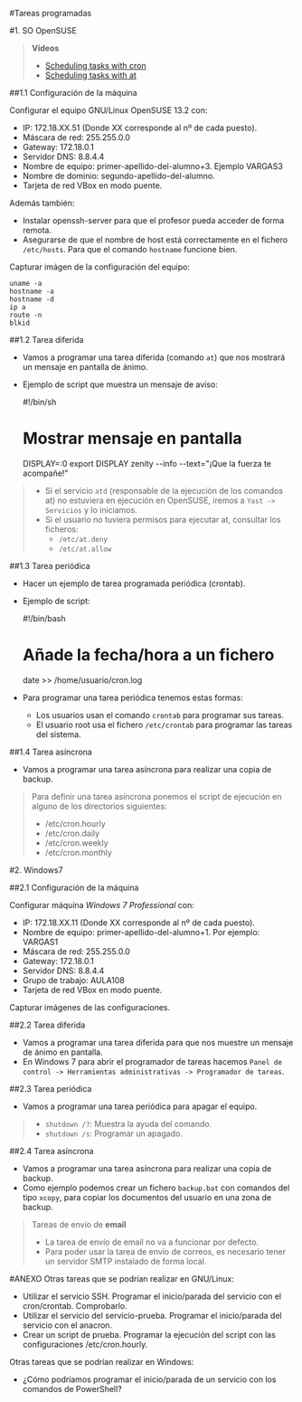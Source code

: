 
#Tareas programadas

#1. SO OpenSUSE

> **Vídeos**
>
> * [Scheduling tasks with cron](https://www.youtube.com/embed/yBkJQKinZKY)
> * [Scheduling tasks with at](https://www.youtube.com/embed/cf-oUCobxiM?list=UUFFLP0dKesrKWccYscdAr9A)
>

##1.1 Configuración de la máquina

Configurar el equipo GNU/Linux OpenSUSE 13.2 con:
* IP: 172.18.XX.51 (Donde XX corresponde al nº de cada puesto).
* Máscara de red: 255.255.0.0
* Gateway: 172.18.0.1
* Servidor DNS: 8.8.4.4
* Nombre de equipo: primer-apellido-del-alumno+3. Ejemplo VARGAS3
* Nombre de dominio: segundo-apellido-del-alumno.
* Tarjeta de red VBox en modo puente.

Además también:
* Instalar openssh-server para que el profesor pueda acceder de forma remota.
* Asegurarse de que el nombre de host está correctamente en el fichero `/etc/hosts`.
Para que el comando `hostname` funcione bien.

Capturar imágen de la configuración del equipo:

    uname -a
    hostname -a
    hostname -d
    ip a
    route -n
    blkid

##1.2 Tarea diferida

* Vamos a programar una tarea diferida (comando `at`) que nos mostrará
un mensaje en pantalla de ánimo.
* Ejemplo de script que muestra un mensaje de aviso:

    #!/bin/sh
    # Mostrar mensaje en pantalla
    DISPLAY=:0
    export DISPLAY
    zenity --info --text="¡Que la fuerza te acompañe!"

> * Si el servicio `atd` (responsable de la ejecución de los comandos at) no estuviera
en ejecución en OpenSUSE, iremos a `Yast -> Servicios` y lo iniciamos.
> * Si el usuario no tuviera permisos para ejecutar at, consultar los ficheros:
>     * `/etc/at.deny`
>     * `/etc/at.allow`

##1.3 Tarea periódica

* Hacer un ejemplo de tarea programada periódica (crontab).
* Ejemplo de script:

    #!/bin/bash
    # Añade la fecha/hora a un fichero
    date >> /home/usuario/cron.log

* Para programar una tarea periódica tenemos estas formas:
    * Los usuarios usan el comando `crontab`  para programar sus tareas.
    * El usuario root usa el fichero `/etc/crontab` para programar las tareas del sistema. 

##1.4 Tarea asíncrona

* Vamos a programar una tarea asíncrona para realizar una copia de backup.
> Para definir una tarea asíncrona ponemos el script de ejecución en alguno 
de los directorios siguientes:
> * /etc/cron.hourly
> * /etc/cron.daily
> * /etc/cron.weekly
> * /etc/cron.monthly
    
#2. Windows7

##2.1 Configuración de la máquina

Configurar máquina *Windows 7 Professional* con:
* IP: 172.18.XX.11 (Donde XX corresponde al nº de cada puesto).
* Nombre de equipo: primer-apellido-del-alumno+1. Por ejemplo: VARGAS1
* Máscara de red: 255.255.0.0
* Gateway: 172.18.0.1
* Servidor DNS: 8.8.4.4
* Grupo de trabajo: AULA108
* Tarjeta de red VBox en modo puente.

Capturar imágenes de las configuraciones.

##2.2 Tarea diferida

* Vamos a programar una tarea diferida para que nos muestre un mensaje 
de ánimo en pantalla.
* En Windows 7 para abrir el programador de tareas hacemos 
`Panel de control -> Herramientas administrativas -> Programador de tareas`.

##2.3 Tarea periódica

* Vamos a programar una tarea periódica para apagar el equipo.

> * `shutdown /?`: Muestra la ayuda del comando.
> * `shutdown /s`: Programar un apagado.

##2.4 Tarea asíncrona

* Vamos a programar una tarea asíncrona para realizar una copia de backup.
* Como ejemplo podemos crear un fichero `backup.bat` con comandos del tipo `xcopy`,
para copiar los documentos del usuario en una zona de backup.

> Tareas de envío de **email**
> * La tarea de envío de email no va a funcionar por defecto.
> * Para poder usar la tarea de envío de correos, es necesario tener un servidor SMTP instalado de forma local.

#ANEXO
Otras tareas que se podrían realizar en GNU/Linux:
* Utilizar el servicio SSH. Programar el inicio/parada del servicio con el cron/crontab. Comprobarlo.
* Utilizar el servicio del servicio-prueba. Programar el inicio/parada del servicio con el anacron.
* Crear un script de prueba. Programar la ejecución del script con las configuraciones /etc/cron.hourly.

Otras tareas que se podrían realizar en Windows:
* ¿Cómo podríamos programar el inicio/parada de un servicio con los comandos de PowerShell?

